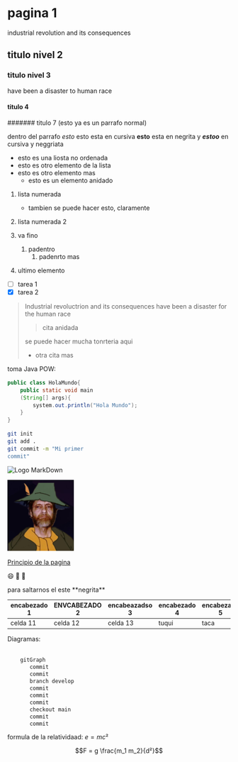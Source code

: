 # pagina 1
industrial revolution and its consequences 
## titulo nivel 2

### titulo nivel 3

have been a disaster to human race

#### titulo 4
####### titulo 7 (esto ya es un parrafo normal)

dentro del parrafo *esto* esto esta en cursiva **esto** esta en negrita y ***estoo*** en cursiva y neggriata

- esto es una liosta no ordenada
- esto es otro elemento de la lista
- esto es otro elemento mas
  - esto es un elemento anidado
  
1. lista numerada
   - tambien se puede hacer esto, claramente
2. lista numerada 2
3. va fino
    1. padentro
       1. padenrto mas

4. ultimo elemento

- [ ] tarea 1
- [x] tarea 2

> Industrial revoluctrion and its consequences have been a disaster for the human race
> > cita anidada
> 
>se puede hacer mucha tonrteria aqui
> - otra cita mas


toma Java POW:
```java
public class HolaMundo{
    public static void main
    (String[] args){
        system.out.println("Hola Mundo");
    }
}
```

```bash 
git init
git add .
git commit -m "Mi primer 
commit"
```

![Logo MarkDown](https://preview.redd.it/a-gi-robot-pfp-for-you-v0-vy14te3fo2pe1.png?width=674&auto=webp&s=e0a80a668bb966078333a5e6215ba0172637bf1b)

![alt text](Goat.png)

[Principio de la pagina](#pagina-1)

:smile:
:lobster:
🦞

para saltarnos el este \*\*negrita\*\*

| encabezado 1 | ENVCABEZADO 2 | encabeazadso 3 | encabezado 4 | encabezado 5 |
| ------------ | ------------- | -------------- | ------------ | ------------ |
| celda 11 | celda 12 | celda 13 | tuqui | taca |

Diagramas:

```mermaid

    gitGraph
       commit
       commit
       branch develop
       commit
       commit
       commit
       checkout main
       commit
       commit

```

formula de la relatividaad:
$e=mc²$

$$F = g \frac{m_1 m_2}{d²}$$
